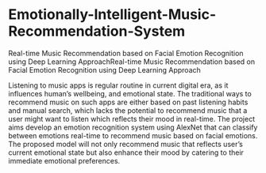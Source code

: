 # Emotionally-Intelligent-Music-Recommendation-System
Real-time Music Recommendation based on Facial Emotion Recognition using Deep Learning ApproachReal-time Music Recommendation based on Facial Emotion Recognition using Deep Learning Approach

Listening to music apps is regular routine in current digital era, as it influences human’s wellbeing, and emotional state. The traditional ways to recommend music on such apps are either based on past listening habits and manual search, which lacks the potential to recommend music that a user might want to listen which reflects their mood in real-time. The project aims develop an emotion recognition system using AlexNet that can classify between emotions real-time to recommend music based on facial emotions. The proposed model will not only recommend music that reflects user’s current emotional state but also enhance their mood by catering to their immediate emotional preferences. 
